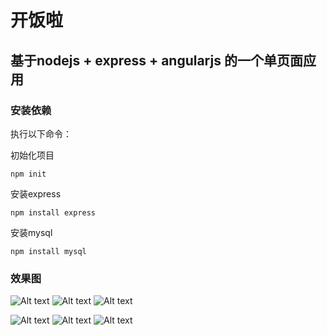 # 开饭啦
## 基于nodejs + express + angularjs 的一个单页面应用
### 安装依赖
执行以下命令：

初始化项目
```
npm init
```
安装express
```
npm install express
```
安装mysql
```
npm install mysql
```
### 效果图
![Alt text](images/1.jpg)
![Alt text](./images/2.jpg)
![Alt text](./images/3.jpg)

![Alt text](./images/4.jpg)
![Alt text](./images/5.jpg)
![Alt text](./images/6.jpg)
